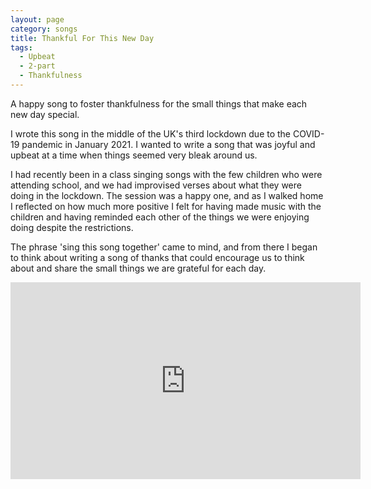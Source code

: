```yaml
---
layout: page
category: songs
title: Thankful For This New Day
tags:
  - Upbeat
  - 2-part
  - Thankfulness
---
```

A happy song to foster thankfulness for the small things that make each new day special.

I wrote this song in the middle of the UK's third lockdown due to the COVID-19 pandemic in January 2021. I wanted to write a song that was joyful and upbeat at a time when things seemed very bleak around us. 

I had recently been in a class singing songs with the few children who were attending school, and we had improvised verses about what they were doing in the lockdown. The session was a happy one, and as I walked home I reflected on how much more positive I felt for having made music with the children and having reminded each other of the things we were enjoying doing despite the restrictions.

The phrase 'sing this song together' came to mind, and from there I began to think about writing a song of thanks that could encourage us to think about and share the small things we are grateful for each day. 

<iframe width="560" height="315" src="https://www.youtube.com/embed/Sp1FtQFvc78" frameborder="0" allow="accelerometer; autoplay; clipboard-write; encrypted-media; gyroscope; picture-in-picture" allowfullscreen></iframe>
&nbsp;


